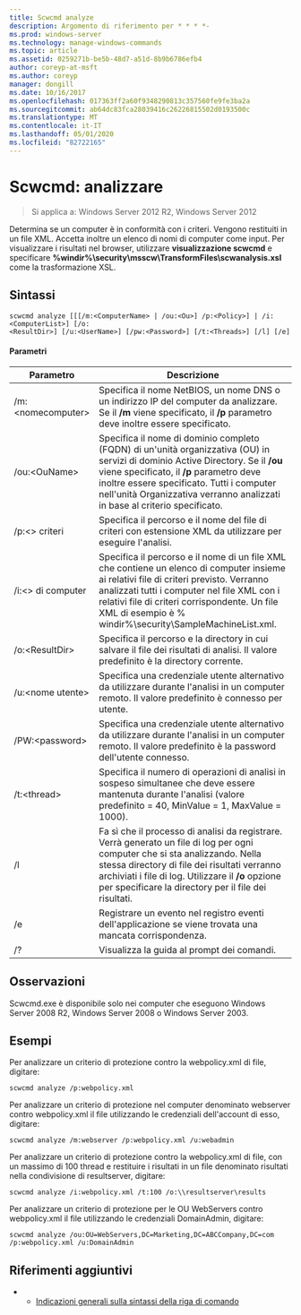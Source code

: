 ```yaml
---
title: Scwcmd analyze
description: Argomento di riferimento per * * * *-
ms.prod: windows-server
ms.technology: manage-windows-commands
ms.topic: article
ms.assetid: 0259271b-be5b-48d7-a51d-8b9b6786efb4
author: coreyp-at-msft
ms.author: coreyp
manager: dongill
ms.date: 10/16/2017
ms.openlocfilehash: 017363ff2a60f9348290813c357560fe9fe3ba2a
ms.sourcegitcommit: ab64dc83fca28039416c26226815502d0193500c
ms.translationtype: MT
ms.contentlocale: it-IT
ms.lasthandoff: 05/01/2020
ms.locfileid: "82722165"
---
```

# <a name="scwcmd-analyze"></a>Scwcmd: analizzare

> Si applica a: Windows Server 2012 R2, Windows Server 2012

Determina se un computer è in conformità con i criteri. Vengono restituiti in un file XML. Accetta inoltre un elenco di nomi di computer come input. Per visualizzare i risultati nel browser, utilizzare **visualizzazione scwcmd** e specificare **%windir%\security\msscw\TransformFiles\scwanalysis.xsl** come la trasformazione XSL.

## <a name="syntax"></a>Sintassi

```
scwcmd analyze [[[/m:<ComputerName> | /ou:<Ou>] /p:<Policy>] | /i:<ComputerList>] [/o:
<ResultDir>] [/u:<UserName>] [/pw:<Password>] [/t:<Threads>] [/l] [/e]
```

#### <a name="parameters"></a>Parametri

|Parametro|Descrizione|
|---------|-----------|
|/m:\<nomecomputer>|Specifica il nome NetBIOS, un nome DNS o un indirizzo IP del computer da analizzare. Se il **/m** viene specificato, il **/p** parametro deve inoltre essere specificato.|
|/ou:\<OuName>|Specifica il nome di dominio completo (FQDN) di un'unità organizzativa (OU) in servizi di dominio Active Directory. Se il **/ou** viene specificato, il **/p** parametro deve inoltre essere specificato. Tutti i computer nell'unità Organizzativa verranno analizzati in base al criterio specificato.|
|/p:\<> criteri|Specifica il percorso e il nome del file di criteri con estensione XML da utilizzare per eseguire l'analisi.|
|/i:\<> di computer|Specifica il percorso e il nome di un file XML che contiene un elenco di computer insieme ai relativi file di criteri previsto. Verranno analizzati tutti i computer nel file XML con i relativi file di criteri corrispondente. Un file XML di esempio è % windir%\security\SampleMachineList.xml.|
|/o:\<ResultDir>|Specifica il percorso e la directory in cui salvare il file dei risultati di analisi. Il valore predefinito è la directory corrente.|
|/u:\<nome utente>|Specifica una credenziale utente alternativo da utilizzare durante l'analisi in un computer remoto. Il valore predefinito è connesso per utente.|
|/PW:\<password>|Specifica una credenziale utente alternativo da utilizzare durante l'analisi in un computer remoto. Il valore predefinito è la password dell'utente connesso.|
|/t:\<thread>|Specifica il numero di operazioni di analisi in sospeso simultanee che deve essere mantenuta durante l'analisi (valore predefinito = 40, MinValue = 1, MaxValue = 1000).|
|/l|Fa sì che il processo di analisi da registrare. Verrà generato un file di log per ogni computer che si sta analizzando. Nella stessa directory di file dei risultati verranno archiviati i file di log. Utilizzare il **/o** opzione per specificare la directory per il file dei risultati.|
|/e|Registrare un evento nel registro eventi dell'applicazione se viene trovata una mancata corrispondenza.|
|/?|Visualizza la guida al prompt dei comandi.|

## <a name="remarks"></a>Osservazioni

Scwcmd.exe è disponibile solo nei computer che eseguono Windows Server 2008 R2, Windows Server 2008 o Windows Server 2003.

## <a name="examples"></a>Esempi

Per analizzare un criterio di protezione contro la webpolicy.xml di file, digitare:
```
scwcmd analyze /p:webpolicy.xml

```
Per analizzare un criterio di protezione nel computer denominato webserver contro webpolicy.xml il file utilizzando le credenziali dell'account di esso, digitare:
```
scwcmd analyze /m:webserver /p:webpolicy.xml /u:webadmin

```
Per analizzare un criterio di protezione contro la webpolicy.xml di file, con un massimo di 100 thread e restituire i risultati in un file denominato risultati nella condivisione di resultserver, digitare:
```
scwcmd analyze /i:webpolicy.xml /t:100 /o:\\resultserver\results

```
Per analizzare un criterio di protezione per le OU WebServers contro webpolicy.xml il file utilizzando le credenziali DomainAdmin, digitare:
```
scwcmd analyze /ou:OU=WebServers,DC=Marketing,DC=ABCCompany,DC=com /p:webpolicy.xml /u:DomainAdmin
```

## <a name="additional-references"></a>Riferimenti aggiuntivi

-   - [Indicazioni generali sulla sintassi della riga di comando](command-line-syntax-key.md)